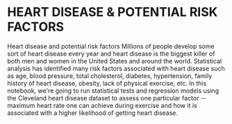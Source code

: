 # HEART DISEASE & POTENTIAL RISK FACTORS

Heart disease and potential risk factors
Millions of people develop some sort of heart disease every year and heart disease is the biggest killer of both men and women in the United States and around the world. 
Statistical analysis has identified many risk factors associated with heart disease such as age, blood pressure, total cholesterol, diabetes, hypertension, family history of heart disease, obesity, lack of physical exercise, etc. 
In this notebook, we're going to run statistical tests and regression models using the Cleveland heart disease dataset to assess one particular factor -- maximum heart rate one can achieve during exercise and how it is associated with a higher likelihood of getting heart disease.
